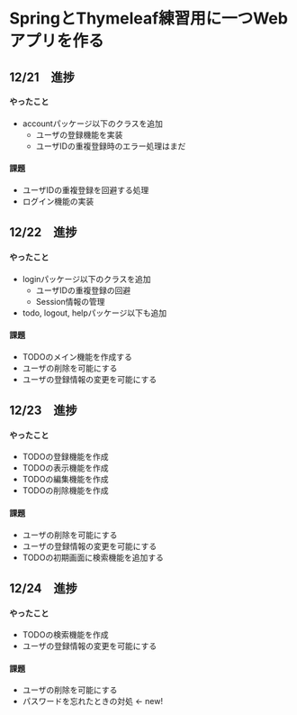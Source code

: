 # SpringとThymeleaf練習用に一つWebアプリを作る

## 12/21　進捗
#### やったこと
  - accountパッケージ以下のクラスを追加
    - ユーザの登録機能を実装
    - ユーザIDの重複登録時のエラー処理はまだ 
#### 課題
  - ユーザIDの重複登録を回避する処理
  - ログイン機能の実装

## 12/22　進捗
#### やったこと
  - loginパッケージ以下のクラスを追加
    - ユーザIDの重複登録の回避
    - Session情報の管理
  - todo, logout, helpパッケージ以下も追加
#### 課題
  - TODOのメイン機能を作成する
  - ユーザの削除を可能にする
  - ユーザの登録情報の変更を可能にする
  
## 12/23　進捗
#### やったこと
  - TODOの登録機能を作成
  - TODOの表示機能を作成
  - TODOの編集機能を作成
  - TODOの削除機能を作成
#### 課題
  - ユーザの削除を可能にする
  - ユーザの登録情報の変更を可能にする
  - TODOの初期画面に検索機能を追加する
  
## 12/24　進捗
#### やったこと
  - TODOの検索機能を作成
  - ユーザの登録情報の変更を可能にする
#### 課題
  - ユーザの削除を可能にする
  - パスワードを忘れたときの対処 <- new!